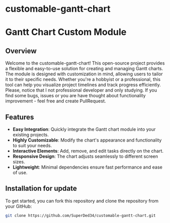 # customable-gantt-chart

# Gantt Chart Custom Module

## Overview

Welcome to the customable-gantt-chart! This open-source project provides a flexible and easy-to-use solution for creating and managing Gantt charts. The module is designed with customization in mind, allowing users to tailor it to their specific needs. Whether you're a hobbyist or a professional, this tool can help you visualize project timelines and track progress efficiently. Please, notice that I not professional developer and only studying. If you find some bugs, issues or you are have thought about functionality improvement - feel free and create PullRequest. 

## Features

- **Easy Integration**: Quickly integrate the Gantt chart module into your existing projects.
- **Highly Customizable**: Modify the chart's appearance and functionality to suit your needs.
- **Interactive Elements**: Add, remove, and edit tasks directly on the chart.
- **Responsive Design**: The chart adjusts seamlessly to different screen sizes.
- **Lightweight**: Minimal dependencies ensure fast performance and ease of use.

## Installation for update

To get started, you can fork this repository and clone the repository from your GitHub:

```sh
git clone https://github.com/SuperDed34/customable-gantt-chart.git


